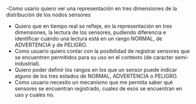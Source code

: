 -Como usario quiero ver una representación en tres dimensiones de la distribución de los nodos sensores
- Quiero que en tiempo real se refleje, en la representación en tres dimensiones, la lectura de los sensores, pudiendo diferencia e identificar cuándo una lectura está en un rango NORMAL, de ADVERTENCIA y de PELIGRO.
- Como usuario quiero contar con la posibilidad de registrar sensores que se encuentren permitidos para su uso en el contexto (de caracter semi-industrial).
- Quiero poder definir los rangos en los que un sensor puede indicar alguno de los tres estados de NORMAL, ADVERTENCIA o PELIGRO.
- Como usuario necesito un mecanismo que me permita saber qué sensores se encuentran registrado, cuales de esos se encuentran en uso y cuales no.
